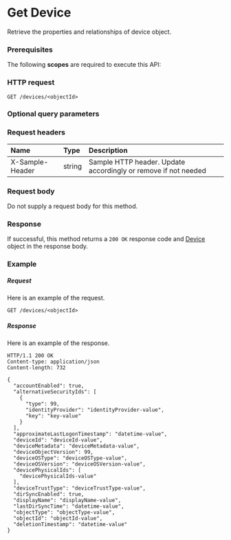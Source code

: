 # Get Device

Retrieve the properties and relationships of device object.
### Prerequisites
The following **scopes** are required to execute this API: 
### HTTP request
<!-- { "blockType": "ignored" } -->
```http
GET /devices/<objectId>
```
### Optional query parameters

### Request headers
| Name       | Type | Description|
|:-----------|:------|:----------|
| X-Sample-Header  | string  | Sample HTTP header. Update accordingly or remove if not needed|

### Request body
Do not supply a request body for this method.
### Response
If successful, this method returns a `200 OK` response code and [Device](../resources/device.md) object in the response body.
### Example
##### Request
Here is an example of the request.
<!-- {
  "blockType": "request",
  "name": "get_device"
}-->
```http
GET /devices/<objectId>
```
##### Response
Here is an example of the response.
<!-- {
  "blockType": "response",
  "truncated": false,
  "@odata.type": "microsoft.graph.device"
} -->
```http
HTTP/1.1 200 OK
Content-type: application/json
Content-length: 732

{
  "accountEnabled": true,
  "alternativeSecurityIds": [
    {
      "type": 99,
      "identityProvider": "identityProvider-value",
      "key": "key-value"
    }
  ],
  "approximateLastLogonTimestamp": "datetime-value",
  "deviceId": "deviceId-value",
  "deviceMetadata": "deviceMetadata-value",
  "deviceObjectVersion": 99,
  "deviceOSType": "deviceOSType-value",
  "deviceOSVersion": "deviceOSVersion-value",
  "devicePhysicalIds": [
    "devicePhysicalIds-value"
  ],
  "deviceTrustType": "deviceTrustType-value",
  "dirSyncEnabled": true,
  "displayName": "displayName-value",
  "lastDirSyncTime": "datetime-value",
  "objectType": "objectType-value",
  "objectId": "objectId-value",
  "deletionTimestamp": "datetime-value"
}
```

<!-- uuid: 14938a92-3312-420c-a46f-82162075fda5
2015-10-19 09:07:21 UTC -->
<!-- {
  "type": "#page.annotation",
  "description": "Get Device",
  "keywords": "",
  "section": "documentation",
  "tocPath": ""
}-->
